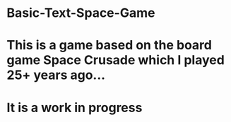 # Basic-Text-Space-Game

# This is a game based on the board game Space Crusade which I played 25+ years ago...

# It is a work in progress

